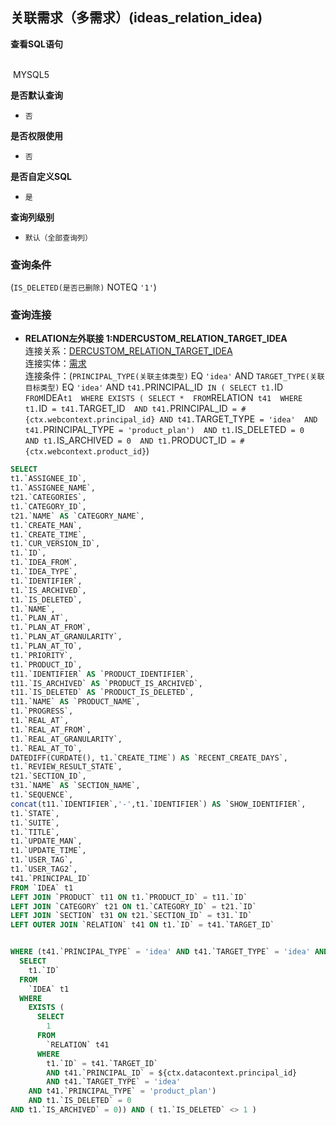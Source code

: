 ## 关联需求（多需求）(ideas_relation_idea) <!-- {docsify-ignore-all} -->



<p class="panel-title"><b>查看SQL语句</b></p>
<br>

<el-row>
&nbsp;<el-tag @click="MYSQL5 = true">MYSQL5</el-tag>
</el-row>

<br>
<p class="panel-title"><b>是否默认查询</b></p>

* `否`

<p class="panel-title"><b>是否权限使用</b></p>

* `否`

<p class="panel-title"><b>是否自定义SQL</b></p>

* `是`

<p class="panel-title"><b>查询列级别</b></p>

* `默认（全部查询列）`



### 查询条件

(`IS_DELETED(是否已删除)` NOTEQ `'1'`)



### 查询连接
* **RELATION左外联接 1:NDERCUSTOM_RELATION_TARGET_IDEA**<br>
连接关系：[DERCUSTOM_RELATION_TARGET_IDEA](der/DERCUSTOM_RELATION_TARGET_IDEA)<br>
连接实体：[需求](module/ProdMgmt/idea)<br>
连接条件：(`PRINCIPAL_TYPE(关联主体类型)` EQ `'idea'` AND `TARGET_TYPE(关联目标类型)` EQ `'idea'` AND `t41.`PRINCIPAL_ID` IN (
  SELECT
    t1.`ID` 
  FROM
    `IDEA` t1 
  WHERE
    EXISTS (
      SELECT
        * 
      FROM
        `RELATION` t41 
      WHERE
        t1.`ID` = t41.`TARGET_ID` 
        AND t41.`PRINCIPAL_ID` = #{ctx.webcontext.principal_id}
        AND t41.`TARGET_TYPE` = 'idea' 
    AND t41.`PRINCIPAL_TYPE` = 'product_plan') 
    AND t1.`IS_DELETED` = 0 
    AND t1.`IS_ARCHIVED` = 0 
    AND t1.`PRODUCT_ID` = #{ctx.webcontext.product_id}`)<br>




<el-dialog v-model="MYSQL5" title="MYSQL5">

```sql
SELECT
t1.`ASSIGNEE_ID`,
t1.`ASSIGNEE_NAME`,
t21.`CATEGORIES`,
t1.`CATEGORY_ID`,
t21.`NAME` AS `CATEGORY_NAME`,
t1.`CREATE_MAN`,
t1.`CREATE_TIME`,
t1.`CUR_VERSION_ID`,
t1.`ID`,
t1.`IDEA_FROM`,
t1.`IDEA_TYPE`,
t1.`IDENTIFIER`,
t1.`IS_ARCHIVED`,
t1.`IS_DELETED`,
t1.`NAME`,
t1.`PLAN_AT`,
t1.`PLAN_AT_FROM`,
t1.`PLAN_AT_GRANULARITY`,
t1.`PLAN_AT_TO`,
t1.`PRIORITY`,
t1.`PRODUCT_ID`,
t11.`IDENTIFIER` AS `PRODUCT_IDENTIFIER`,
t11.`IS_ARCHIVED` AS `PRODUCT_IS_ARCHIVED`,
t11.`IS_DELETED` AS `PRODUCT_IS_DELETED`,
t11.`NAME` AS `PRODUCT_NAME`,
t1.`PROGRESS`,
t1.`REAL_AT`,
t1.`REAL_AT_FROM`,
t1.`REAL_AT_GRANULARITY`,
t1.`REAL_AT_TO`,
DATEDIFF(CURDATE(), t1.`CREATE_TIME`) AS `RECENT_CREATE_DAYS`,
t1.`REVIEW_RESULT_STATE`,
t21.`SECTION_ID`,
t31.`NAME` AS `SECTION_NAME`,
t1.`SEQUENCE`,
concat(t11.`IDENTIFIER`,'-',t1.`IDENTIFIER`) AS `SHOW_IDENTIFIER`,
t1.`STATE`,
t1.`SUITE`,
t1.`TITLE`,
t1.`UPDATE_MAN`,
t1.`UPDATE_TIME`,
t1.`USER_TAG`,
t1.`USER_TAG2`,
t41.`PRINCIPAL_ID`
FROM `IDEA` t1 
LEFT JOIN `PRODUCT` t11 ON t1.`PRODUCT_ID` = t11.`ID` 
LEFT JOIN `CATEGORY` t21 ON t1.`CATEGORY_ID` = t21.`ID` 
LEFT JOIN `SECTION` t31 ON t21.`SECTION_ID` = t31.`ID` 
LEFT OUTER JOIN `RELATION` t41 ON t1.`ID` = t41.`TARGET_ID` 


WHERE (t41.`PRINCIPAL_TYPE` = 'idea' AND t41.`TARGET_TYPE` = 'idea' AND t41.`PRINCIPAL_ID` IN (
  SELECT
    t1.`ID` 
  FROM
    `IDEA` t1 
  WHERE
    EXISTS (
      SELECT
        1
      FROM
        `RELATION` t41 
      WHERE
        t1.`ID` = t41.`TARGET_ID` 
        AND t41.`PRINCIPAL_ID` = ${ctx.datacontext.principal_id} 
        AND t41.`TARGET_TYPE` = 'idea' 
    AND t41.`PRINCIPAL_TYPE` = 'product_plan') 
    AND t1.`IS_DELETED` = 0 
AND t1.`IS_ARCHIVED` = 0)) AND ( t1.`IS_DELETED` <> 1 )
```

</el-dialog>

<script>
 const { createApp } = Vue
  createApp({
    data() {
      return {
                MYSQL5 : false
        
      }
    },
    methods: {
    }
  }).use(ElementPlus).mount('#app')
</script>